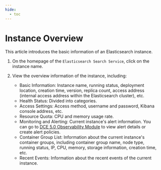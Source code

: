 ```yaml
---
hide:
  - toc
---
```


# Instance Overview

This article introduces the basic information of an Elasticsearch instance.

1. On the homepage of the `Elasticsearch Search Service`, click on the instance name.


2. View the overview information of the instance, including:

    - Basic Information: Instance name, running status, deployment location, creation time, version, replica count, access address (internal access address within the Elasticsearch cluster), etc.
    - Health Status: Divided into categories.
    - Access Settings: Access method, username and password, Kibana console address, etc.
    - Resource Quota: CPU and memory usage rate.
    - Monitoring and Alerting: Current instance's alert information. You can go to [DCE 5.0 Observability Module](../../../insight/intro/index.md) to view alert details or create alert policies.
    - Container Group List: Information about the current instance's container groups, including container group name, node type, running status, IP, CPU, memory, storage information, creation time, etc.
    - Recent Events: Information about the recent events of the current instance.
